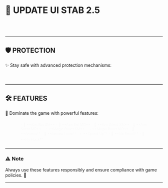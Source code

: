 # 🌟 UPDATE UI STAB 2.5

<div style="animation: fadeIn 2s ease-in-out;">
🚀 **Bringing the latest features to enhance performance and improve your gaming experience.**
</div>

---

## 🛡️ **PROTECTION**
✨ Stay safe with advanced protection mechanisms:  
<div style="animation: slideIn 2s ease-in-out;">
- 🔒 **Bypass Lobby**  
- 🔒 **Bypass Blacklist**  
- 🔒 **Bypass Report**  
</div>

---

## 🛠️ **FEATURES**
🎯 Dominate the game with powerful features:  
<div style="animation: zoomIn 1.5s ease;">
- 🎯 **Aim Bot SM**  
- 🎯 **Aim Bot MD**  
- 🎯 **Aim Silent SM**  
- 🎯 **Aim Silent MD**  
- 💥 **Magic Bullet SM**  
- 💥 **Magic Bullet MD**  
- 📡 **Antena**  
- 🔁 **Antena Loop**  
- ⚡ **Speed Up**  
- 🎯 **No Recoil**  
- 🛫 **Fly Hack**  
</div>

---

### ⚠️ **Note**
Always use these features responsibly and ensure compliance with game policies. 🚨  

---

<style>
@keyframes fadeIn {
  from {
    opacity: 0;
  }
  to {
    opacity: 1;
  }
}
@keyframes slideIn {
  from {
    transform: translateX(-20px);
    opacity: 0;
  }
  to {
    transform: translateX(0);
    opacity: 1;
  }
}
@keyframes zoomIn {
  from {
    transform: scale(0.8);
    opacity: 0;
  }
  to {
    transform: scale(1);
    opacity: 1;
  }
}
</style>
